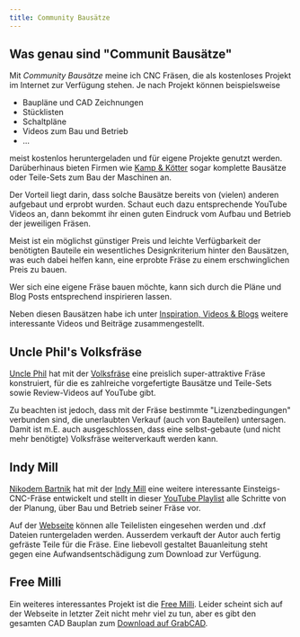 ```yaml
---
title: Community Bausätze
---
```


## Was genau sind "Communit Bausätze"

Mit *Community Bausätze* meine ich CNC Fräsen, die als kostenloses Projekt im Internet zur Verfügung stehen. Je nach Projekt können beispielsweise

* Baupläne und CAD Zeichnungen
* Stücklisten
* Schaltpläne
* Videos zum Bau und Betrieb
* ...

meist kostenlos heruntergeladen und für eigene Projekte genutzt werden. Darüberhinaus bieten Firmen wie [Kamp & Kötter](https://www.kampundkoetter.de/maschinen-bausatze.html) sogar komplette Bausätze oder Teile-Sets zum Bau der Maschinen an.

Der Vorteil liegt darin, dass solche Bausätze bereits von (vielen) anderen aufgebaut und erprobt wurden. Schaut euch dazu entsprechende YouTube Videos an, dann bekommt ihr einen guten Eindruck vom Aufbau und Betrieb der jeweiligen Fräsen.

Meist ist ein möglichst günstiger Preis und leichte Verfügbarkeit der benötigten Bauteile ein wesentliches Designkriterium hinter den Bausätzen, was euch dabei helfen kann, eine erprobte Fräse zu einem erschwinglichen Preis zu bauen.

Wer sich eine eigene Fräse bauen möchte, kann sich durch die Pläne und Blog Posts entsprechend inspirieren lassen.

Neben diesen Bausätzen habe ich unter [Inspiration, Videos & Blogs](../planning/CNC-Fr%C3%A4se%20-%20Inspiration,%20Videos%20&%20Blogs.md) weitere interessante Videos und Beiträge zusammengestellt.

## Uncle Phil's Volksfräse

[Uncle Phil](https://www.youtube.com/UnclePhil) hat mit der [Volksfräse](https://www.unclephil.de/volksfr%C3%A4se-vf1/) eine preislich super-attraktive Fräse konstruiert, für die es zahlreiche vorgefertigte Bausätze und Teile-Sets sowie Review-Videos auf YouTube gibt.

Zu beachten ist jedoch, dass mit der Fräse bestimmte "Lizenzbedingungen" verbunden sind, die unerlaubten Verkauf (auch von Bauteilen) untersagen. Damit ist m.E. auch ausgeschlossen, dass eine selbst-gebaute (und nicht mehr benötigte) Volksfräse weiterverkauft werden kann.

## Indy Mill

[Nikodem Bartnik](https://www.youtube.com/@nikodembartnik) hat mit der [Indy Mill](https://indystry.cc/indymill-cnc-machine/) eine weitere interessante Einsteigs-CNC-Fräse entwickelt und stellt in dieser [YouTube Playlist](https://www.youtube.com/watch?v=rHl9UwlDZbE&list=PLktKi_COpyPRd8JZfjhskWSvsFN3Cb1v8) alle Schritte von der Planung, über Bau und Betrieb seiner Fräse vor.

Auf der [Webseite](https://indystry.cc/indymill/) können alle Teilelisten eingesehen werden und .dxf Dateien runtergeladen werden. Ausserdem verkauft der Autor auch fertig gefräste Teile für die Fräse. Eine liebevoll gestaltet Bauanleitung steht gegen eine Aufwandsentschädigung zum Download zur Verfügung.

## Free Milli

Ein weiteres interessantes Projekt ist die [Free Milli](https://freemilli.de/). Leider scheint sich auf der Webseite in letzter Zeit nicht mehr viel zu tun, aber es gibt den gesamten CAD Bauplan zum [Download auf GrabCAD](https://grabcad.com/library/free-milli-by-meister-woodworker-1250x650mm-milling-machine-1).
